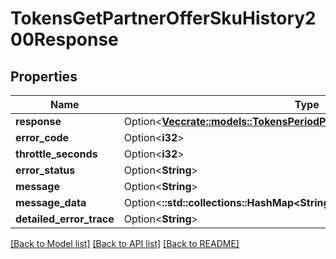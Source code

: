 # TokensGetPartnerOfferSkuHistory200Response

## Properties

Name | Type | Description | Notes
------------ | ------------- | ------------- | -------------
**response** | Option<[**Vec<crate::models::TokensPeriodPartnerOfferSkuHistoryResponse>**](Tokens.PartnerOfferSkuHistoryResponse.md)> |  | [optional]
**error_code** | Option<**i32**> |  | [optional]
**throttle_seconds** | Option<**i32**> |  | [optional]
**error_status** | Option<**String**> |  | [optional]
**message** | Option<**String**> |  | [optional]
**message_data** | Option<**::std::collections::HashMap<String, String>**> |  | [optional]
**detailed_error_trace** | Option<**String**> |  | [optional]

[[Back to Model list]](../README.md#documentation-for-models) [[Back to API list]](../README.md#documentation-for-api-endpoints) [[Back to README]](../README.md)


